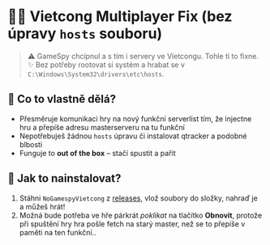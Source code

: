 # 🐍🔥 Vietcong Multiplayer Fix (bez úpravy `hosts` souboru)

> ⚠️ GameSpy chcípnul a s tím i servery ve Vietcongu. Tohle ti to fixne.  
> ✨ Bez potřeby rootovat si systém a hrabat se v `C:\Windows\System32\drivers\etc\hosts`.

## 🧠 Co to vlastně dělá?

- Přesměruje komunikaci hry na nový funkční serverlist tím, že injectne hru a přepíše adresu masterserveru na tu funkční
- Nepotřebuješ žádnou `hosts` úpravu či instalovat qtracker a podobné blbosti
- Funguje to **out of the box** – stačí spustit a pařit

## 💾 Jak to nainstalovat?

1. Stáhni `NoGamespyVietcong` z [releases](https://github.com/pavelkalas/NoGamespyVietcong/releases/latest), vlož soubory do složky, nahraď je a můžeš hrát!
2. Možná bude potřeba ve hře párkrát *poklikat* na tlačítko **Obnovit**, protože při spuštění hry hra pošle fetch na starý master, než se to přepíše v paměti na ten funkční..
